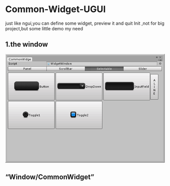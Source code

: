 # Common-Widget-UGUI
just like ngui,you can define some widget, preview it and quit Init ,not for big project,but some little demo my need
## 1.the window
  ![Common-Widget-Window](Pics/window.png)
## “Window/CommonWidget”
